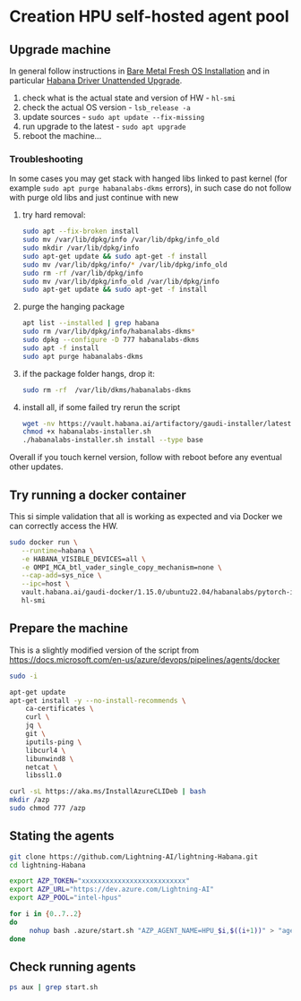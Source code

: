# Creation HPU self-hosted agent pool

## Upgrade machine

In general follow instructions in [Bare Metal Fresh OS Installation](https://docs.habana.ai/en/v1.15.0/Installation_Guide/Bare_Metal_Fresh_OS.html#) and in particular [Habana Driver Unattended Upgrade](https://docs.habana.ai/en/v1.15.0/Installation_Guide/Bare_Metal_Fresh_OS.html#habana-driver-unattended-upgrade).

1. check what is the actual state and version of HW - `hl-smi`
2. check the actual OS version - `lsb_release -a`
3. update sources - `sudo apt update --fix-missing`
4. run upgrade to the latest - `sudo apt upgrade`
5. reboot the machine...

### Troubleshooting

In some cases you may get stack with hanged libs linked to past kernel (for example `sudo apt purge habanalabs-dkms` errors), in such case do not follow with purge old libs and just continue with new

1. try hard removal:
   ```bash
   sudo apt --fix-broken install
   sudo mv /var/lib/dpkg/info /var/lib/dpkg/info_old
   sudo mkdir /var/lib/dpkg/info
   sudo apt-get update && sudo apt-get -f install
   sudo mv /var/lib/dpkg/info/* /var/lib/dpkg/info_old
   sudo rm -rf /var/lib/dpkg/info
   sudo mv /var/lib/dpkg/info_old /var/lib/dpkg/info
   sudo apt-get update && sudo apt-get -f install
   ```
2. purge the hanging package
   ```bash
   apt list --installed | grep habana
   sudo rm /var/lib/dpkg/info/habanalabs-dkms*
   sudo dpkg --configure -D 777 habanalabs-dkms
   sudo apt -f install
   sudo apt purge habanalabs-dkms
   ```
3. if the package folder hangs, drop it:
   ```bash
   sudo rm -rf  /var/lib/dkms/habanalabs-dkms
   ```
4. install all, if some failed try rerun the script
   ```bash
   wget -nv https://vault.habana.ai/artifactory/gaudi-installer/latest/habanalabs-installer.sh
   chmod +x habanalabs-installer.sh
   ./habanalabs-installer.sh install --type base
   ```

Overall if you touch kernel version, follow with reboot before any eventual other updates.

## Try running a docker container

This si simple validation that all is working as expected and via Docker we can correctly access the HW.

```bash
sudo docker run \
   --runtime=habana \
   -e HABANA_VISIBLE_DEVICES=all \
   -e OMPI_MCA_btl_vader_single_copy_mechanism=none \
   --cap-add=sys_nice \
   --ipc=host \
   vault.habana.ai/gaudi-docker/1.15.0/ubuntu22.04/habanalabs/pytorch-installer-2.2.0:latest \
   hl-smi
```

## Prepare the machine

This is a slightly modified version of the script from
https://docs.microsoft.com/en-us/azure/devops/pipelines/agents/docker

```bash
sudo -i

apt-get update
apt-get install -y --no-install-recommends \
    ca-certificates \
    curl \
    jq \
    git \
    iputils-ping \
    libcurl4 \
    libunwind8 \
    netcat \
    libssl1.0

curl -sL https://aka.ms/InstallAzureCLIDeb | bash
mkdir /azp
sudo chmod 777 /azp
```

## Stating the agents

```bash
git clone https://github.com/Lightning-AI/lightning-Habana.git
cd lightning-Habana

export AZP_TOKEN="xxxxxxxxxxxxxxxxxxxxxxxxxx"
export AZP_URL="https://dev.azure.com/Lightning-AI"
export AZP_POOL="intel-hpus"

for i in {0..7..2}
do
     nohup bash .azure/start.sh "AZP_AGENT_NAME=HPU_$i,$((i+1))" > "agent-$i.log" &
done
```

## Check running agents

```bash
ps aux | grep start.sh
```
